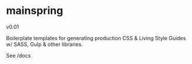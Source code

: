 # mainspring
v0.01

Boilerplate templates for generating production CSS &amp; Living Style Guides w/ SASS, Gulp &amp; other libraries.

See /docs
